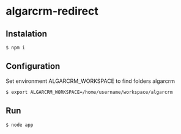 # algarcrm-redirect
  
## Instalation

    $ npm i

## Configuration
 
Set environment ALGARCRM_WORKSPACE to find folders algarcrm

    $ export ALGARCRM_WORKSPACE=/home/username/workspace/algarcrm

## Run

    $ node app
	 	  	
